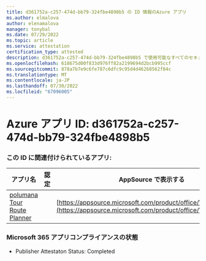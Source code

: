 ```yaml
---
title: d361752a-c257-474d-bb79-324fbe4898b5 の ID 情報のAzure アプリ
ms.author: elmalova
author: elenamalova
manager: tonybal
ms.date: 07/29/2022
ms.topic: article
ms.service: attestation
certification_type: attested
description: d361752a-c257-474d-bb79-324fbe4898b5 で使用可能なすべてのセキュリティとコンプライアンス情報。
ms.openlocfilehash: 618675d00f833d976ff82a2199694d2bcb995ccf
ms.sourcegitcommit: 878a7b7e9c6fe787c6dfc9c95d4d46268562f84c
ms.translationtype: MT
ms.contentlocale: ja-JP
ms.lasthandoff: 07/30/2022
ms.locfileid: "67096005"
---
```

# <a name="azure-app-id-d361752a-c257-474d-bb79-324fbe4898b5"></a>Azure アプリ ID: d361752a-c257-474d-bb79-324fbe4898b5


### <a name="apps-associated-with-this-id"></a>この ID に関連付けられているアプリ:
| **アプリ名** | **認定** | **AppSource で表示する** |
|--------------|---------------|-----------------------|
| [polumana Tour Route Planner](../forward/WA200004331.md) |  | [https://appsource.microsoft.com/product/office/WA200004331](https://appsource.microsoft.com/product/office/WA200004331) |

### <a name="microsoft-365-app-compliance-status"></a>Microsoft 365 アプリコンプライアンスの状態
- Publisher Attestaton Status: Completed
